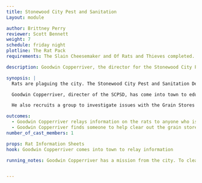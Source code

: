 ```yaml
---
title: Stonewood City Pest and Sanitation
Layout: module

author: Brittney Perry
reviewer: Scott Bennett
weight: 7
schedule: friday night
plotline: The Rat Pack
requirements: The Slain Cheesemaker and Of Rats and Thieves completed.  

description: Goodwin Copperriver, the director for the Stonewood City Pest and Sanitation Department, has personally come into town to ask for help in eliminating the Giant Rat plague that is threatening the city.

synopsis: | 
  Rats are plaguing the city. The Stonewood City Pest and Sanitation Department have finished an evaluation and have concluded that the rats, which are of the Giant variety, are breeding at an extraordinary rate thanks to a mild winter, an early spring, and thousands of pounds of grain and other foodstuffs left over from the Orc army. It seems as though the Orcs were keeping the Giant Rat population in check as well, and without rat extermination patrols around the grain and food stores, the rats have moved in and thrived. They are becoming well established in the grain stores and silos, the storehouses, the garbage and refuse site, the surrounding farms, and the city itself. The City of Stonewood has put a bounty on rat tails to try and decrease the population before they become a real problem. They are offering 1 silver per rat tail.

  Goodwin Copperriver, directer of the SCPSD, has come into town to educate the adventurers on the rats and explain the bounty. He will relay information on the rats and their habits. He will leave information on the rats with anyone who wants it, and will inform the adventurers that the Black Anvil Company will be coming around periodically to collect their rat tails.

  He also recruits a group to investigate issues with the Grain Stores which is ran as "A Grainy Situation"

outcomes: 
  - Goodwin Copperriver relays information on the rats to anyone who is interested
  - Goodwin Copperriver finds someone to help clear out the grain stores "A Grainy Situation" is ran 
number_of_cast_members: 1

props: Rat Information Sheets
hook: Goodwin Copperriver comes into town to relay information

running_notes: Goodwin Copperriver has a mission from the city. To clear out the grain stores of the city, of which there are three.


---
```

